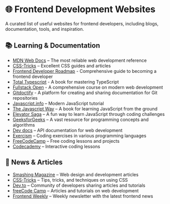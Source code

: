 # 🌐 Frontend Development Websites

A curated list of useful websites for frontend developers, including blogs, documentation, tools, and inspiration.

## **📚 Learning & Documentation**

- [MDN Web Docs](https://developer.mozilla.org/) – The most reliable web development reference
- [CSS-Tricks](https://css-tricks.com/) – Excellent CSS guides and articles
- [Frontend Developer Roadmap](https://roadmap.sh/frontend) - Comprehensive guide to becoming a frontend developer
- [Total Typescript](https://www.totaltypescript.com/books/total-typescript-essentials) - A book for mastering TypeScript
- [Fullstack Open](https://fullstackopen.com/en/) - A comprehensive course on modern web development
- [Gitdoctify](https://gitdoctify.com/) - A platform for creating and sharing documentation for Git repositories
- [Javascript.info](https://javascript.info/) – Modern JavaScript tutorial
- [The Javascript Way](https://thejsway.io/) – A book for learning JavaScript from the ground 
- [Elevator Saga](https://play.elevatorsaga.com/) – A fun way to learn JavaScript through coding challenges
- [GeeksforGeeks](https://www.geeksforgeeks.org/) – A vast resource for programming concepts and algorithms
- [Dev docs](https://devdocs.io/) – API documentation for web development
- [Exercism](https://exercism.org/) – Coding exercises in various programming languages
- [FreeCodeCamp](https://www.freecodecamp.org/) – Free coding lessons and projects
- [Codecademy](https://www.codecademy.com/) – Interactive coding lessons



## **📰 News & Articles**

- [Smashing Magazine](https://www.smashingmagazine.com/) – Web design and development articles
- [CSS-Tricks](https://css-tricks.com/) – Tips, tricks, and techniques on using CSS
- [Dev.to](https://dev.to/) – Community of developers sharing articles and tutorials
- [freeCode Camp](https://www.freecodecamp.org/news/) – Articles and tutorials on web development
- [Frontend Weekly](https://frontendweekly.co/) – Weekly newsletter with the latest frontend news

